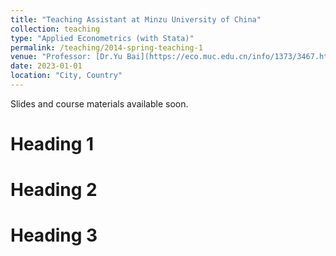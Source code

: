 ```yaml
---
title: "Teaching Assistant at Minzu University of China"
collection: teaching
type: "Applied Econometrics (with Stata)"
permalink: /teaching/2014-spring-teaching-1
venue: "Professor: [Dr.Yu Bai](https://eco.muc.edu.cn/info/1373/3467.htm)"
date: 2023-01-01
location: "City, Country"
---
```


Slides and course materials available soon.

Heading 1
======

Heading 2
======

Heading 3
======
